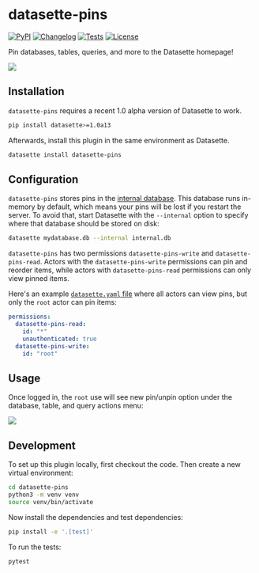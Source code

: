 # datasette-pins

[![PyPI](https://img.shields.io/pypi/v/datasette-pins.svg)](https://pypi.org/project/datasette-pins/)
[![Changelog](https://img.shields.io/github/v/release/datasette/datasette-pins?include_prereleases&label=changelog)](https://github.com/datasette/datasette-pins/releases)
[![Tests](https://github.com/datasette/datasette-pins/actions/workflows/test.yml/badge.svg)](https://github.com/datasette/datasette-pins/actions/workflows/test.yml)
[![License](https://img.shields.io/badge/license-Apache%202.0-blue.svg)](https://github.com/datasette/datasette-pins/blob/main/LICENSE)

Pin databases, tables, queries, and more to the Datasette homepage!

<img src="https://datasette-cloud-assets.s3.amazonaws.com/blog/2024/datasette-pins/hero.png"/>

## Installation

`datasette-pins` requires a recent 1.0 alpha version of Datasette to work.

```bash
pip install datasette>=1.0a13
```
Afterwards, install this plugin in the same environment as Datasette.

```bash
datasette install datasette-pins
```

## Configuration

`datasette-pins` stores pins in the [internal database](https://docs.datasette.io/en/latest/internals.html#datasette-s-internal-database). This database runs in-memory by default, which means your pins will be lost if you restart the server. To avoid that, start Datasette with the `--internal` option to specify where that database should be stored on disk:

```bash
datasette mydatabase.db --internal internal.db
```
`datasette-pins` has two permissions `datasette-pins-write` and
`datasette-pins-read`. Actors with the `datasette-pins-write` permissions can
pin and reorder items, while actors with `datasette-pins-read` permissions can
only view pinned items.

Here's an example
[`datasette.yaml` file](https://docs.datasette.io/en/latest/configuration.html#datasette-yaml-reference)
where all actors can view pins, but only the `root` actor can pin items:

```yaml
permissions:
  datasette-pins-read:
    id: "*"
    unauthenticated: true
  datasette-pins-write:
    id: "root"
```

## Usage

Once logged in, the `root` use will see new pin/unpin option under the database,
table, and query actions menu:

<img src="https://datasette-cloud-assets.s3.amazonaws.com/blog/2024/datasette-pins/table-example.png"/>

## Development

To set up this plugin locally, first checkout the code. Then create a new
virtual environment:

```bash
cd datasette-pins
python3 -m venv venv
source venv/bin/activate
```

Now install the dependencies and test dependencies:

```bash
pip install -e '.[test]'
```

To run the tests:

```bash
pytest
```
